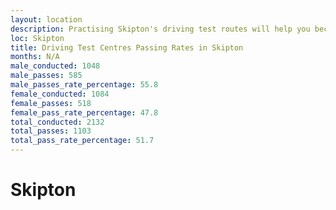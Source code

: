 ```yaml
---
layout: location
description: Practising Skipton's driving test routes will help you become more confident in your gear-changing abilities.
loc: Skipton
title: Driving Test Centres Passing Rates in Skipton
months: N/A
male_conducted: 1048
male_passes: 585
male_passes_rate_percentage: 55.8
female_conducted: 1084
female_passes: 518
female_pass_rate_percentage: 47.8
total_conducted: 2132
total_passes: 1103
total_pass_rate_percentage: 51.7
---
```


# Skipton
